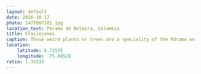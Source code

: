 ```yaml
---
layout: default
date: 2016-10-17
photo: 1477607101.jpg
location_text: Páramo de Belmira, Colombia
title: Frailejones
caption: Those weird plants or trees are a speciality of the Páramo en Colombia. They do look strange but are very cute all together.
location:
    latitude: 6.72535
    longitude: -75.69528
ratio: 1.33333
---
```

